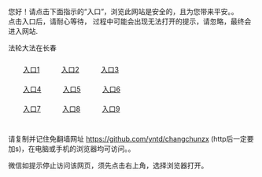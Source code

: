 您好！请点击下面指示的“入口”，浏览此网站是安全的，且为您带来平安。。 <br/>
点击入口后，请耐心等待， 过程中可能会出现无法打开的提示，请忽略，最终会进入网站. </br>

法轮大法在长春<br/>
<div style="padding:10px"><a style="margin:20px" target="_blank" href="https://d15s9mcmdxmjtc.cloudfront.net/2Qpsp?gtbtjha" id="ccLink1" rel="nofollow">入口1</a> <a target="_blank" style="margin:20px" href="https://d2dexkg8vn1be6.cloudfront.net/2Qpsp?drwmicqv" id="ccLink2" rel="nofollow">入口2</a> <a style="margin:20px" target="_blank" href="https://d1odupzeaz7jrn.cloudfront.net/2Qpsp?ukcwsda" id="ccLink3" rel="nofollow">入口3</a></div>

<div style="padding:10px" ><a style="margin:20px" target="_blank" href="https://d15s9mcmdxmjtc.cloudfront.net/2Qpsp?gtbtjha" id="ccLink4" rel="nofollow">入口4</a> <a style="margin:20px" href="https://d2dexkg8vn1be6.cloudfront.net/2Qpsp?drwmicqv" target="_blank" id="ccLink5" rel="nofollow">入口5</a> <a style="margin:20px" href="https://d1odupzeaz7jrn.cloudfront.net/2Qpsp?ukcwsda" target="_blank" id="ccLink6" rel="nofollow">入口6</a></div>

<div style="padding:10px"><a style="margin:20px" target="_blank" href="https://d15s9mcmdxmjtc.cloudfront.net/2Qpsp?gtbtjha" id="ccLink7" rel="nofollow">入口7</a> <a style="margin:20px" href="https://d2dexkg8vn1be6.cloudfront.net/2Qpsp?drwmicqv" target="_blank" id="ccLink8" rel="nofollow">入口8</a> <a style="margin:20px" target="_blank" href="https://d1odupzeaz7jrn.cloudfront.net/2Qpsp?ukcwsda" id="ccLink9" rel="nofollow">入口9</a></div>

<br/>



请复制并记住免翻墙网址 https://github.com/yntd/changchunzx (http后一定要加s)，在电脑或手机的浏览器均可访问。。<br/>

微信如提示停止访问该网页，须先点击右上角，选择浏览器打开。
